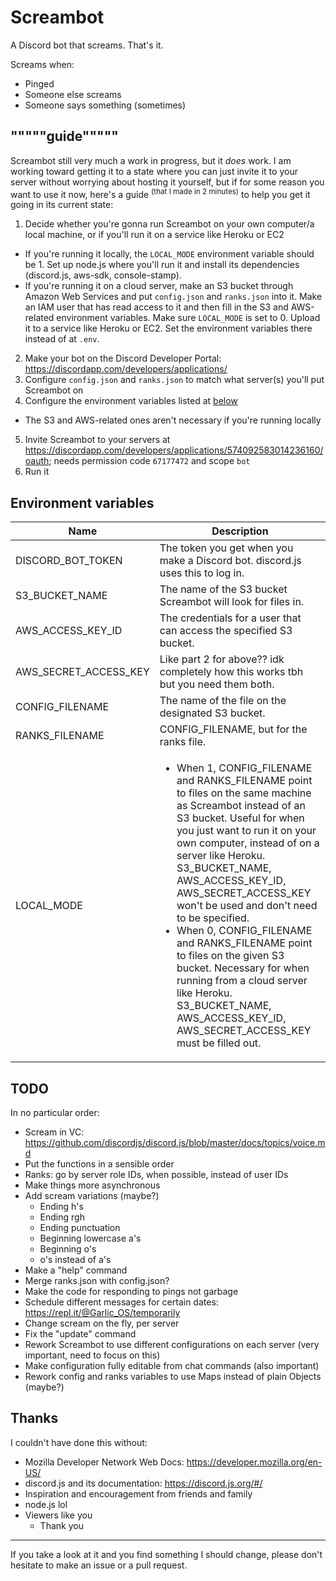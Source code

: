 # Screambot
A Discord bot that screams. That's it.

Screams when:
- Pinged
- Someone else screams
- Someone says something (sometimes)

## """""guide"""""
Screambot still very much a work in progress, but it _does_ work. I am working toward getting it to a state where you can just invite it to your server without worrying about hosting it yourself, but if for some reason you want to use it now, here's a guide <sup>(that I made in 2 minutes)</sup> to help you get it going in its current state:
1. Decide whether you're gonna run Screambot on your own computer/a local machine, or if you'll run it on a service like Heroku or EC2
 - If you're running it locally, the `LOCAL_MODE` environment variable should be 1. Set up node.js where you'll run it and install its dependencies (discord.js, aws-sdk, console-stamp).
 - If you're running it on a cloud server, make an S3 bucket through Amazon Web Services and put `config.json` and `ranks.json` into it. Make an IAM user that has read access to it and then fill in the S3 and AWS-related environment variables. Make sure `LOCAL_MODE` is set to 0. Upload it to a service like Heroku or EC2. Set the environment variables there instead of at `.env`.
2. Make your bot on the Discord Developer Portal: https://discordapp.com/developers/applications/
3. Configure `config.json` and `ranks.json` to match what server(s) you'll put Screambot on
4. Configure the environment variables listed at [below](./#Environment%20variables)
 - The S3 and AWS-related ones aren't necessary if you're running locally
5. Invite Screambot to your servers at https://discordapp.com/developers/applications/574092583014236160/oauth; needs permission code `67177472` and scope `bot`
6. Run it


## Environment variables
| Name | Description |
| --- | --- |
| DISCORD_BOT_TOKEN | The token you get when you make a Discord bot. discord.js uses this to log in. |
| S3_BUCKET_NAME | The name of the S3 bucket Screambot will look for files in. |
| AWS_ACCESS_KEY_ID | The credentials for a user that can access the specified S3 bucket. |
| AWS_SECRET_ACCESS_KEY | Like part 2 for above?? idk completely how this works tbh but you need them both. |
| CONFIG_FILENAME | The name of the file on the designated S3 bucket. |
| RANKS_FILENAME | CONFIG_FILENAME, but for the ranks file. |
| LOCAL_MODE | <ul><li>When 1, CONFIG_FILENAME and RANKS_FILENAME point to files on the same machine as Screambot instead of an S3 bucket. Useful for when you just want to run it on your own computer, instead of on a server like Heroku. S3_BUCKET_NAME, AWS_ACCESS_KEY_ID, AWS_SECRET_ACCESS_KEY won't be used and don't need to be specified.</li><li>When 0, CONFIG_FILENAME and RANKS_FILENAME point to files on the given S3 bucket. Necessary for when running from a cloud server like Heroku. S3_BUCKET_NAME, AWS_ACCESS_KEY_ID, AWS_SECRET_ACCESS_KEY must be filled out.</li></ul> |

## TODO
In no particular order:
- Scream in VC: https://github.com/discordjs/discord.js/blob/master/docs/topics/voice.md
- Put the functions in a sensible order
- Ranks: go by server role IDs, when possible, instead of user IDs
- Make things more asynchronous
- Add scream variations (maybe?)
  - Ending h's
  - Ending rgh
  - Ending punctuation
  - Beginning lowercase a's
  - Beginning o's
  - o's instead of a's
- Make a "help" command
- Merge ranks.json with config.json?
- Make the code for responding to pings not garbage
- Schedule different messages for certain dates: https://repl.it/@Garlic_OS/temporarily
- Change scream on the fly, per server
- Fix the "update" command
- Rework Screambot to use different configurations on each server (very important, need to focus on this)
- Make configuration fully editable from chat commands (also important)
- Rework config and ranks variables to use Maps instead of plain Objects (maybe?)


## Thanks
I couldn't have done this without:
- Mozilla Developer Network Web Docs: https://developer.mozilla.org/en-US/
- discord.js and its documentation: https://discord.js.org/#/
- Inspiration and encouragement from friends and family
- node.js lol
- Viewers like you
  - Thank you

---

If you take a look at it and you find something I should change, please don't hesitate to make an issue or a pull request.
